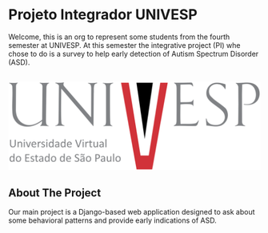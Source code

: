 # Projeto Integrador UNIVESP

Welcome, this is an org to represent some students from the fourth semester at UNIVESP. At this semester the integrative project (PI) whe chose to do is a survey to help early detection of Autism Spectrum Disorder (ASD).
<br>
<br>
<div align="center">
    <img src="https://github.com/PI-UNIVESP-DRP14-PJI110-SALA-006GRUPO10/.github/blob/main/logo-univesp_completo_cor-positivo.svg" alt="UNIVESP Logo">
</div>




## About The Project

Our main project is a Django-based web application designed to ask about some behavioral patterns and provide early indications of ASD.

